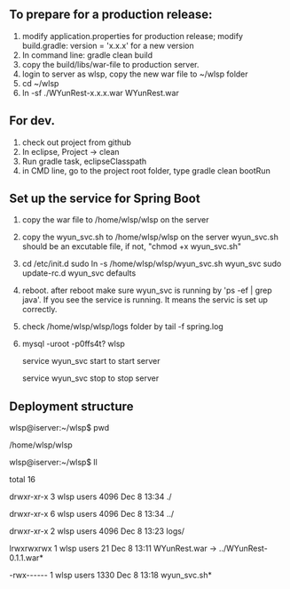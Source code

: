 ## To prepare for a production release:

1. modify application.properties for production release;
   modify build.gradle: version =  'x.x.x' for a new version
2. In command line: gradle clean build
3. copy the build/libs/war-file to production server.
4. login to server as wlsp, copy the new war file to ~/wlsp folder
5. cd ~/wlsp
6. ln -sf ./WYunRest-x.x.x.war WYunRest.war

## For dev.

1. check out project from github
2. In eclipse, Project -> clean
3. Run gradle task, eclipseClasspath 
4. in CMD line, go to the project root folder, type gradle clean bootRun

## Set up the service for Spring Boot

1. copy the war file to /home/wlsp/wlsp on the server
2. copy the wyun_svc.sh to /home/wlsp/wlsp on the server
   wyun_svc.sh should be an excutable file, if not, "chmod +x wyun_svc.sh"
3.  cd /etc/init.d
    sudo ln -s /home/wlsp/wlsp/wyun_svc.sh wyun_svc
    sudo update-rc.d wyun_svc defaults
4. reboot. after reboot make sure wyun_svc is running by 'ps -ef | grep java'. If you see
   the service is running. It means the servic is set up correctly.
5. check /home/wlsp/wlsp/logs folder by tail -f spring.log
6.  mysql -uroot -p0ffs4t? wlsp

     service wyun_svc start to start server
     
     service wyun_svc stop to stop server

## Deployment structure

wlsp@iserver:~/wlsp$ pwd

/home/wlsp/wlsp

wlsp@iserver:~/wlsp$ ll

total 16

drwxr-xr-x 3 wlsp users 4096 Dec  8 13:34 ./

drwxr-xr-x 6 wlsp users 4096 Dec  8 13:34 ../

drwxr-xr-x 2 wlsp users 4096 Dec  8 13:23 logs/

lrwxrwxrwx 1 wlsp users   21 Dec  8 13:11 WYunRest.war -> ../WYunRest-0.1.1.war*

-rwx------ 1 wlsp users 1330 Dec  8 13:18 wyun_svc.sh*



